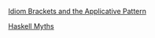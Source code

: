 
[Idiom Brackets and the Applicative Pattern](https://tavrinky.github.io/site/myths.md)

[Haskell Myths](https://tavrinky.github.io/site/idiombrackets.md)

